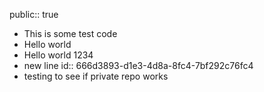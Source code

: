 public:: true

- This is some test code
- Hello world
- Hello world 1234
- new line
  id:: 666d3893-d1e3-4d8a-8fc4-7bf292c76fc4
- testing to see if private repo works